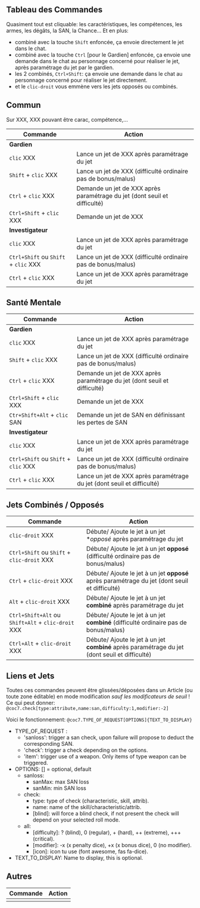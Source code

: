 Tableau des Commandes
---------------------

Quasiment tout est cliquable: les caractéristiques, les compétences, les armes, les dégâts, la SAN, la Chance...
Et en plus:
* combiné avec la touche `Shift` enfoncée, ça envoie directement le jet dans le chat.
* combiné avec la touche `Ctrl` [pour le Gardien] enfoncée, ça envoie une demande dans le chat au personnage concerné pour réaliser le jet, après paramétrage du jet par le gardien. 
* les 2 combinés, `Ctrl+Shift`: ça envoie une demande dans le chat au personnage concerné pour réaliser le jet directement.
* et le `clic-droit` vous emmène vers les jets opposés ou combinés.

## Commun

Sur XXX, XXX pouvant être carac, compétence,...

| Commande | Action |
| -| -|
| **Gardien** | |
| `clic` XXX | Lance un jet de XXX après paramétrage du jet |
| `Shift` + `clic` XXX | Lance un jet de XXX (difficulté ordinaire pas de bonus/malus) |
| `Ctrl` + `clic` XXX | Demande un jet de XXX après paramétrage du jet (dont seuil et difficulté) |
| `Ctrl+Shift` + `clic` XXX | Demande un jet de XXX |
| **Investigateur** | |
| `clic` XXX | Lance un jet de XXX après paramétrage du jet |
| `Ctrl+Shift` ou `Shift` + `clic` XXX | Lance un jet de XXX (difficulté ordinaire pas de bonus/malus) |
| `Ctrl` + `clic` XXX | Lance un jet de XXX après paramétrage du jet |

## Santé Mentale

| Commande | Action |
| -| -|
| **Gardien** | |
| `clic` XXX | Lance un jet de XXX après paramétrage du jet |
| `Shift` + `clic` XXX | Lance un jet de XXX (difficulté ordinaire pas de bonus/malus) |
| `Ctrl` + `clic` XXX | Demande un jet de XXX après paramétrage du jet (dont seuil et difficulté) |
| `Ctrl+Shift` + `clic` XXX | Demande un jet de XXX |
| `Ctr+Shift+Alt` + `clic` SAN | Demande un jet de SAN en définissant les pertes de SAN |
| **Investigateur** | |
| `clic` XXX | Lance un jet de XXX après paramétrage du jet |
| `Ctrl+Shift` ou `Shift` + `clic` XXX | Lance un jet de XXX (difficulté ordinaire pas de bonus/malus) |
| `Ctrl` + `clic` XXX | Lance un jet de XXX après paramétrage du jet (dont seuil et difficulté) |

## Jets Combinés / Opposés

| Commande | Action |
| -| -|
| `clic-droit` XXX | Débute/ Ajoute le jet à un jet **opposé* après paramétrage du jet |
| `Ctrl+Shift` ou `Shift` + `clic-droit` XXX | Débute/ Ajoute le jet à un jet **opposé** (difficulté ordinaire pas de bonus/malus) |
| `Ctrl` + `clic-droit` XXX | Débute/ Ajoute le jet à un jet **opposé** après paramétrage du jet (dont seuil et difficulté) |
| `Alt` + `clic-droit` XXX | Débute/ Ajoute le jet à un jet **combiné** après paramétrage du jet |
| `Ctrl+Shift+Alt` ou `Shift+Alt` + `clic-droit` XXX | Débute/ Ajoute le jet à un jet **combiné** (difficulté ordinaire pas de bonus/malus) |
| `Ctrl+Alt` + `clic-droit` XXX | Débute/ Ajoute le jet à un jet **combiné** après paramétrage du jet (dont seuil et difficulté) |

## Liens et Jets

Toutes ces commandes peuvent être glissées/déposées dans un Article (ou toute zone éditable) en mode modification _sauf les modificateurs de seuil_ !\
Ce qui peut donner: `@coc7.check[type:attribute,name:san,difficulty:1,modifier:-2]`

Voici le fonctionnement: `@coc7.TYPE_OF_REQUEST[OPTIONS]{TEXT_TO_DISPLAY}`
* TYPE_OF_REQUEST :
  * 'sanloss': trigger a san check, upon failure will propose to deduct the corresponding SAN.
  * 'check': trigger a check depending on the options.
  * 'item': trigger use of a weapon. Only items of type weapon can be triggered.
* OPTIONS: [] = optional, default
  * sanloss:
    * sanMax: max SAN loss
    * sanMin: min SAN loss
  * check:
    * type: type of check (characteristic, skill, attrib).
    * name: name of the skill/characteristic/attrib.
    * [blind]: will force a blind check, if not present the check will depend on your selected roll mode.
  * all:
    * [difficulty]: ? (blind), 0 (regular), + (hard), ++ (extreme), +++ (critical).
    * [modifier]: -x (x penalty dice), +x (x bonus dice), 0 (no modifier).
    * [icon]: icon tu use (font awesome, fas fa-dice).
* TEXT_TO_DISPLAY: Name to display, this is optional.

## Autres

| Commande | Action |
| -| -|
| | |
